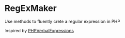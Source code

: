 # RegExMaker
Use methods to fluently crete a regular expression in PHP

Inspired by [PHPVerbalExpressions](https://github.com/VerbalExpressions/PHPVerbalExpressions)

